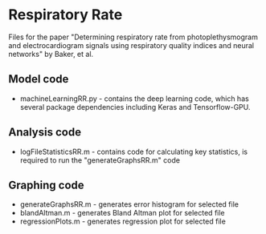 # Respiratory Rate
Files for the paper "Determining respiratory rate from photoplethysmogram and electrocardiogram signals using respiratory quality indices and neural networks" by Baker, et al.

## Model code
* machineLearningRR.py - contains the deep learning code, which has several package dependencies including Keras and Tensorflow-GPU.

## Analysis code
* logFileStatisticsRR.m - contains code for calculating key statistics, is required to run the "generateGraphsRR.m" code

## Graphing code
* generateGraphsRR.m - generates error histogram for selected file
* blandAltman.m - generates Bland Altman plot for selected file
* regressionPlots.m - generates regression plot for selected file
